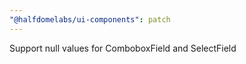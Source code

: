 ```yaml
---
"@halfdomelabs/ui-components": patch
---
```


Support null values for ComboboxField and SelectField
